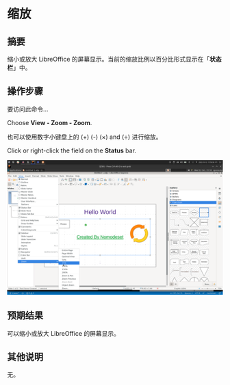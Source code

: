 # 缩放

## 摘要

缩小或放大 LibreOffice 的屏幕显示。当前的缩放比例以百分比形式显示在「**状态栏**」中。

## 操作步骤

要访问此命令...

Choose **View - Zoom - Zoom**.

也可以使用数字小键盘上的 (+) (-) (×) and (÷) 进行缩放。

Click or right-click the field on the **Status** bar.

![](./img/缩放-1.png)

## 预期结果

可以缩小或放大 LibreOffice 的屏幕显示。

## 其他说明

无。
